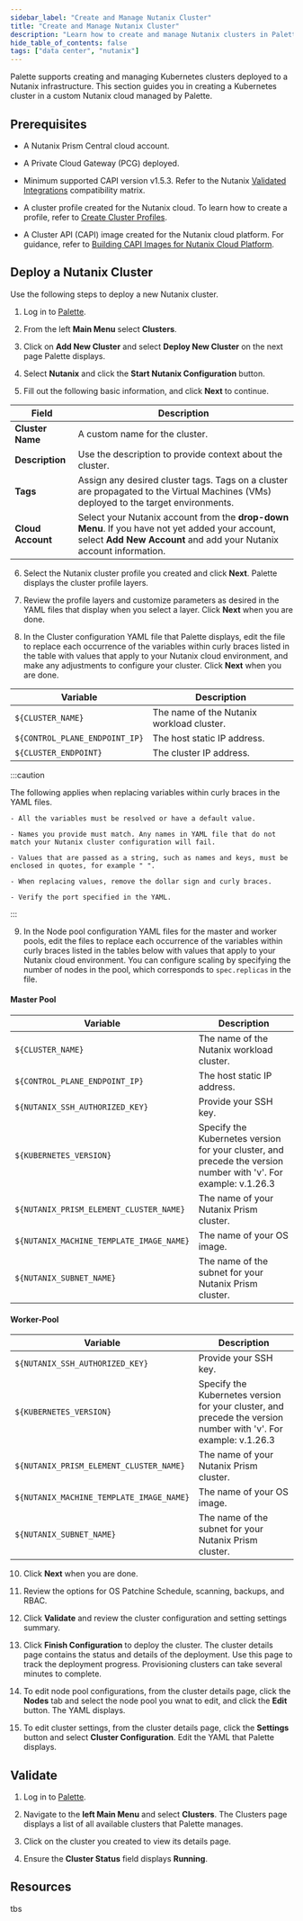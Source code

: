 ```yaml
---
sidebar_label: "Create and Manage Nutanix Cluster"
title: "Create and Manage Nutanix Cluster"
description: "Learn how to create and manage Nutanix clusters in Palette."
hide_table_of_contents: false
tags: ["data center", "nutanix"]
---
```


Palette supports creating and managing Kubernetes clusters deployed to a Nutanix infrastructure. This section guides you in creating a Kubernetes cluster in a custom Nutanix cloud managed by Palette.

## Prerequisites

- A Nutanix Prism Central cloud account.

- A Private Cloud Gateway (PCG) deployed.

- Minimum supported CAPI version v1.5.3. Refer to the Nutanix [Validated Integrations](https://opendocs.nutanix.com/capx/v1.2.x/validated_integrations/#validated-versions) compatibility matrix.

- A cluster profile created for the Nutanix cloud. To learn how to create a profile, refer to  [Create Cluster Profiles](../../../profiles/cluster-profiles/create-cluster-profiles/).

- A Cluster API (CAPI) image created for the Nutanix cloud platform. For guidance, refer to [Building CAPI Images for Nutanix Cloud Platform](https://image-builder.sigs.k8s.io/capi/providers/nutanix.html#building-capi-images-for-nutanix-cloud-platform-ncp).

<!-- - The following YAML files obtained and created during cloud registration process:
  - cloudClusterTemplate.yaml
  - controlPlanePoolTemplate.yaml
  - infrastructure-component.yaml
  - workerPoolTemplate.yaml -->


## Deploy a Nutanix Cluster

Use the following steps to deploy a new Nutanix cluster.

1. Log in to [Palette](https://console.spectrocloud.com/).

2. From the left **Main Menu** select **Clusters**.

3. Click on **Add New Cluster** and select **Deploy New Cluster** on the next page Palette displays. 

4. Select **Nutanix** and click the **Start Nutanix Configuration** button.

5. Fill out the following basic information, and click **Next** to continue.

  | **Field** | **Description** |
  |-----------|-----------------|
  | **Cluster Name**| A custom name for the cluster. |
  | **Description**| Use the description to provide context about the cluster.|
  | **Tags**| Assign any desired cluster tags. Tags on a cluster are propagated to the Virtual Machines (VMs) deployed to the target environments.|
  | **Cloud Account** | Select your Nutanix account from the **drop-down Menu**. If you have not yet added your account, select **Add New Account** and add your Nutanix account information. |

6. Select the Nutanix cluster profile you created and click **Next**. Palette displays the cluster profile layers.

7. Review the profile layers and customize parameters as desired in the YAML files that display when you select a layer. Click **Next** when you are done.

8. In the Cluster configuration YAML file that Palette displays, edit the file to replace each occurrence of the variables within curly braces listed in the table with values that apply to your Nutanix cloud environment, and make any adjustments to configure your cluster. Click **Next** when you are done.

  | **Variable** | **Description** |
  |--------------|-----------------|
  | `${CLUSTER_NAME}`| The name of the Nutanix workload cluster. |
  | `${CONTROL_PLANE_ENDPOINT_IP}`| The host static IP address. |
  | `${CLUSTER_ENDPOINT}`| The cluster IP address. |  

  :::caution

  The following applies when replacing variables within curly braces in the YAML files.

    - All the variables must be resolved or have a default value.

    - Names you provide must match. Any names in YAML file that do not match your Nutanix cluster configuration will fail.

    - Values that are passed as a string, such as names and keys, must be enclosed in quotes, for example " ".

    - When replacing values, remove the dollar sign and curly braces.

    - Verify the port specified in the YAML.
  
  :::

9. In the Node pool configuration YAML files for the master and worker pools, edit the files to replace each occurrence of the variables within curly braces listed in the tables below with values that apply to your Nutanix cloud environment. You can configure scaling by specifying the number of nodes in the pool, which corresponds to `spec.replicas` in the file.

  #### Master Pool 

  | **Variable** | **Description** |
  |--------------|-----------------|
  | `${CLUSTER_NAME}`| The name of the Nutanix workload cluster. |
  | `${CONTROL_PLANE_ENDPOINT_IP}`| The host static IP address. |
  | `${NUTANIX_SSH_AUTHORIZED_KEY}`| Provide your SSH key. |
  | `${KUBERNETES_VERSION}`| Specify the Kubernetes version for your cluster, and precede the version number with  'v'. For example: v.1.26.3 |
  | `${NUTANIX_PRISM_ELEMENT_CLUSTER_NAME}`| The name of your Nutanix Prism cluster. |
  | `${NUTANIX_MACHINE_TEMPLATE_IMAGE_NAME}` | The name of your OS image. |
  | `${NUTANIX_SUBNET_NAME}` | The name of the subnet for your Nutanix Prism cluster. |


<!-- ${CLUSTER_NAME}
${CONTROL_PLANE_ENDPOINT_IP}
${NUTANIX_SSH_AUTHORIZED_KEY}
${KUBERNETES_VERSION} - precede with v
${NUTANIX_PRISM_ELEMENT_CLUSTER_NAME}
${NUTANIX_MACHINE_TEMPLATE_IMAGE_NAME} - replace with OS image
${NUTANIX_SUBNET_NAME}  -->

  #### Worker-Pool

  | **Variable** | **Description** |
  |--------------|-----------------|
  | `${NUTANIX_SSH_AUTHORIZED_KEY}`| Provide your SSH key. |
  | `${KUBERNETES_VERSION}`| Specify the Kubernetes version for your cluster, and precede the version number with  'v'. For example: v.1.26.3 |
  | `${NUTANIX_PRISM_ELEMENT_CLUSTER_NAME}`| The name of your Nutanix Prism cluster. |
  | `${NUTANIX_MACHINE_TEMPLATE_IMAGE_NAME}` | The name of your OS image. |
  | `${NUTANIX_SUBNET_NAME}` | The name of the subnet for your Nutanix Prism cluster. |


<!-- ${NUTANIX_SSH_AUTHORIZED_KEY}
${KUBERNETES_VERSION} - precede with v, no quotes 
${NUTANIX_PRISM_ELEMENT_CLUSTER_NAME}
${NUTANIX_MACHINE_TEMPLATE_IMAGE_NAME}
${NUTANIX_SUBNET_NAME}  -->


10. Click **Next** when you are done.

11. Review the options for OS Patchine Schedule, scanning, backups, and RBAC. 

12. Click **Validate** and review the cluster configuration and setting settings summary.

13. Click **Finish Configuration** to deploy the cluster. The cluster details page contains the status and details of the deployment. Use this page to track the deployment progress. Provisioning clusters can take several minutes to complete.

14. To edit node pool configurations, from the cluster details page, click the **Nodes** tab and select the node pool you wnat to edit, and click the **Edit** button. The YAML displays. 

15. To edit cluster settings, from the cluster details page, click the **Settings** button and select **Cluster Configuration**. Edit the YAML that Palette displays.


## Validate

1.  Log in to [Palette](https://console.spectrocloud.com/).

2. Navigate to the **left Main Menu** and select **Clusters**. The Clusters page displays a list of all available clusters that Palette manages.

3. Click on the cluster you created to view its details page.

4. Ensure the **Cluster Status** field displays **Running**.


## Resources

tbs